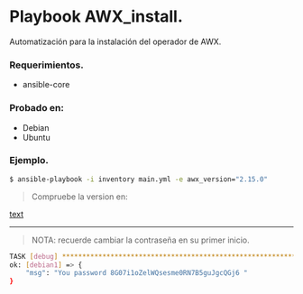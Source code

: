 # Playbook AWX_install.

Automatización para la instalación del operador de AWX.
### Requerimientos.

- ansible-core

### Probado en:

- Debian
- Ubuntu

### Ejemplo.

````bash
$ ansible-playbook -i inventory main.yml -e awx_version="2.15.0"
````
>Compruebe la version en:

[text](https://github.com/ansible/awx-operator/releases)


---

>NOTA: recuerde cambiar la contraseña en su primer inicio.

````bash
TASK [debug] *********************************************************************************************************************************************************
ok: [debian1] => {
    "msg": "You password 8G07i1oZelWQsesme0RN7B5guJgcQGj6 "
}
````

